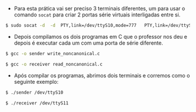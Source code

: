 - Para esta prática vai ser preciso 3 terminais diferentes, um para usar o comando `socat` para criar 2 portas série virtuais interligadas entre si.
```bash
$ sudo socat -d  -d  PTY,link=/dev/ttyS10,mode=777   PTY,link=/dev/ttyS11,mode=777
```

- Depois compilamos os dois programas em C que o professor nos deu e depois é executar cada um com uma porta de série diferente.

```bash
$ gcc -o sender write_noncanonical.c

$ gcc -o receiver read_noncanonical.c
```

- Após compilar os programas, abrimos dois terminais e corremos como o seguinte exemplo:

```bash
$ ./sender /dev/ttyS10
```

```bash
$ ./receiver /dev/ttyS11
```